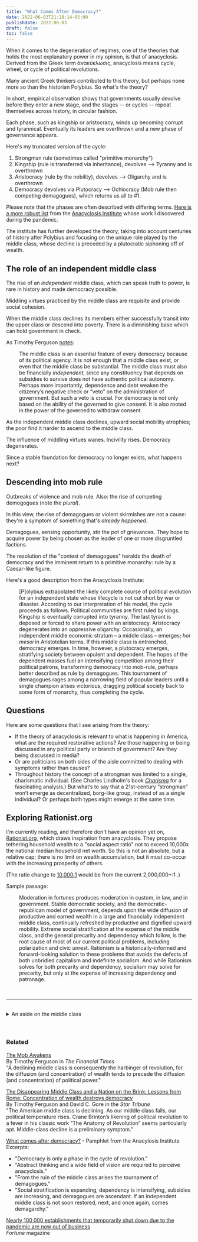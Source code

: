 ```yaml
---
title: "What Comes After Democracy?"
date: 2022-06-03T21:28:14-05:00
publishdate: 2022-06-03
draft: false
toc: false
---
```


When it comes to the degeneration of regimes, one of the theories that holds the most explanatory power in my opinion, is that of anacyclosis. Derived from the Greek term ἀνακύκλωσις, anacyclosis means cycle, wheel, or cycle of political revolutions. 

Many ancient Greek thinkers contributed to this theory, but perhaps none more so than the historian Polybius. So what's the theory? 

In short, empirical observation shows that governments usually devolve before they enter a new stage, and the stages -- or cycles -- repeat themselves across history, in circular fashion. 

Each phase, such as kingship or aristocracy, winds up becoming corrupt and tyrannical. Eventually its leaders are overthrown and a new phase of governance appears. 

Here's my truncated version of the cycle:

1. Strongman rule (sometimes called "primitive monarchy")
2. Kingship (rule is transferred via inheritance), devolves --> Tyranny and is overthrown
3. Aristocracy (rule by the nobility), devolves --> Oligarchy and is overthrown
5. Democracy devolves via Plutocracy --> Ochlocracy (Mob rule then competing demagogues), which returns us all to #1.

Please note that the phases are often described with differing terms. <a href="https://anacyclosis.org/wp-content/uploads/2019/11/Anacyclosis-Flyer-November-2019.pdf" target="blank">Here is a more robust list</a> from the <a href="https://anacyclosis.org/" target="blank">Anacyclosis Institute</a> whose work I discovered during the pandemic.

The institute has further developed the theory, taking into account centuries of history after Polybius and focusing on the unique role played by the middle class,  whose decline is preceded by a plutocratic siphoning off of wealth.

## The role of an independent middle class

The rise of an <em>independent</em> middle class, which can speak truth to power, is rare in history and made democracy possible. 

Middling virtues practiced by the middle class are requisite and provide social cohesion. 

When the middle class declines its members either successfully transit into the upper class or descend into poverty. There is a diminishing base which can hold government in check.

As Timothy Ferguson <a href="https://anacyclosis.org/2020/04/29/do-we-even-have-a-middle-class-anymore/" target="blank">notes</a>: 

<div style="padding-left: 2.5em;"><p>The middle class is an essential feature of every democracy because of its political agency. It is not enough that a middle class exist, or even that the middle class be substantial. The middle class must also be financially <em>independent</em>, since any constituency that depends on subsidies to survive does not have authentic political autonomy. Perhaps more importantly, dependence and debt weaken the citizenry’s negative check or “veto” on the administration of government. But such a veto is crucial. For democracy is not only based on the ability of the governed to give consent. It is also rooted in the power of the governed to withdraw consent.</p></div>

As the independent middle class declines, upward social mobility atrophies; the poor find it harder to ascend to the middle class. 

The influence of middling virtues wanes. Incivility rises. Democracy degenerates. 

Since a stable foundation for democracy no longer exists, what happens next?

## Descending into mob rule

Outbreaks of violence and mob rule. Also: the rise of competing demogogues (note the <em>plural</em>).

In this view, the rise of demagogues or violent skirmishes are not a cause: they're a symptom of something that's <em>already happened</em>. 

Demagogues, sensing opportunity, stir the pot of grievances. They hope to acquire power by being chosen as the leader of one or more disgruntled factions.

The resolution of the "contest of demagogues" heralds the death of democracy and the imminent return to a primitive monarchy: rule by a Caesar-like figure. 

Here's a good description from the Anacyclosis Institute: 

<div style="padding-left: 2.5em;"><p>[P]olybius extrapolated the likely complete course of political evolution for an independent state whose lifecycle is not cut short by war or disaster. According to our interpretation of his model, the cycle proceeds as follows. Political communities are first ruled by kings. Kingship is eventually corrupted into tyranny. The last tyrant is deposed or forced to share power with an aristocracy. Aristocracy degenerates into an oppressive oligarchy. Occasionally, an independent middle economic stratum – a middle class – emerges; <em>hoi mesoi</em> in Aristotelian terms. If this middle class is entrenched, democracy emerges. In time, however, a plutocracy emerges, stratifying society between opulent and dependent. The hopes of the dependent masses fuel an intensifying competition among their political patrons, transforming democracy into mob-rule, perhaps better described as rule by demagogues. This tournament of demagogues rages among a narrowing field of popular leaders until a single champion arises victorious, dragging political society back to some form of monarchy, thus completing the cycle.</p></div>

## Questions

Here are some questions that I see arising from the theory:

* If the theory of anacyclosis is relevant to what is happening in America, what are the required restorative actions? Are those happening or being discussed in any political party or branch of government? Are they being discussed in media? 
* Or are politicians on both sides of the aisle committed to dealing with symptoms rather than causes? 
* Throughout history the concept of a strongman was limited to a single, charismatic individual. (See Charles Lindholm's book <em><a href="https://www.academia.edu/12414671/Charisma" target="blank">Charisma</a></em> for a fascinating analysis.) But what’s to say that a 21st-century “strongman” won’t emerge as decentralized, borg-like group, instead of as a single individual? Or perhaps both types might emerge at the same time.

## Exploring Rationist.org

I'm currently reading, and therefore don't have an opinion yet on, <a href="https://rationist.org/" target="blank">Rationist.org</a>, which draws inspiration from anacyclosis. They propose tethering household wealth to a "social aspect ratio" not to exceed 10,000x the national median household net worth. So this is not an absolute, but a relative cap; there is no limit on wealth accumulation, but it must co-occur with the increasing prosperity of others.

(The ratio change to <a href="https://rationist.org/wp-content/uploads/2021/07/AI-Rationism-Whitepaper-20210628.pdf" target="blank">10,000:1</a> would be from the current 2,000,000+:1 .)

Sample passage:

<div style="padding-left: 2.5em;"><p>Moderation in fortunes produces moderation in custom, in law, and in government. Stable democratic society, and the democratic-republican model of government, depends upon the wide diffusion of productive and earned wealth in a large and financially independent middle class, continually refreshed by productive and dignified upward mobility. Extreme social stratification at the expense of the middle class, and the general precarity and dependency which follow, is the root cause of most of our current political problems, including polarization and civic unrest. Rationism is a historically-informed and forward-looking solution to these problems that avoids the defects of both unbridled capitalism and indefinite socialism. And while Rationism solves for both precarity and dependency, socialism may solve for precarity, but only at the expense of increasing dependency and patronage.</p></div><br/>

<hr>
<br/>
<details><summary>An aside on the middle class </summary><br/>
<p>From Aristotle to the Founding Fathers and beyond, the middle class has been viewed as a necessary provider of stability
  to republics.<p>
  <p>This quote from by <a href="https://www.baylor.edu/political_science/index.php?id=953840" target="blank">Mary P. Nichols</a> is a good summary:</p>

<div style="padding-left: 2.5em;"><p>Aristotle’s practical republic finds both stability and virtue by giving prominence to the middle class . . .  A large middle class can provide stability by arbitrating between rich and poor, while its members are willing and able to share in rule, for they possess neither the arrogance of the rich nor the envy of the poor. They rule and are ruled as free human beings, inclined to neither despotism nor servility. Their middling condition inclines them both to protect property and wealth (for they have some of their own to protect) and to keep open opportunities for advancement, for themselves as well as for the poor. Aristotle’s political thought does not point to an ideal that eliminates conflict; it aims for practical regimes that are most likely to moderate it and achieve justice.</p></div>

  <p><a href="https://lawliberty.org/book-review/our-great-american-middle-and-aristotles-golden-mean/" target="blank">Source of passage above</a></p>

</details><br/><br/>

### Related

<a href="https://www.ft.com/content/e3821f59-cc50-311a-8ba7-5841f32962d3" target="blank">The Mob Awakens</a><br/>
By Timothy Ferguson in <em>The Financial Times</em><br/>
"A declining middle class is consequently the harbinger of revolution, for the diffusion (and concentration) of wealth tends to precede the diffusion (and concentration) of political power."

<a href="https://www.startribune.com/the-disappearing-middle-class-and-a-nation-on-the-brink/381173031/" target="blank">The Disappearing Middle Class and a Nation on the Brink: Lessons from Rome: Concentration of wealth destroys democracy</a><br/>
By Timothy Ferguson and David C. Gore in the <em>Star Tribune</em><br/>
"The American middle class is declining. As our middle class falls, our political temperature rises. Crane Brinton’s likening of political revolution to a fever in his classic work “The Anatomy of Revolution” seems particularly apt. Middle-class decline is a preliminary symptom."

<a href="https://anacyclosis.org/wp-content/uploads/2019/09/TIFA-What-comes-after-democracy.pdf" target="blank">What comes after democracy?</a> - Pamphlet from the Anacylosis Institute<br/>
Excerpts: <br/>
* "Democracy is only a phase in the cycle of revolution."
* "Abstract thinking and a wide field of vision are required to perceive anacyclosis."
* "From the ruin of the middle class arises the tournament of demagogues."
* "Social stratification is expanding, dependency is intensifying, subsidies are increasing, and demagogues are ascendant. If an independent middle class is not soon restored, next, and once again, comes demagarchy."

<a href="https://fortune.com/2020/09/28/covid-buisnesses-shut-down-closed/" target="blank">Nearly 100,000 establishments that temporarily shut down due to the pandemic are now out of business</a><br/>
<em>Fortune</em> magazine



